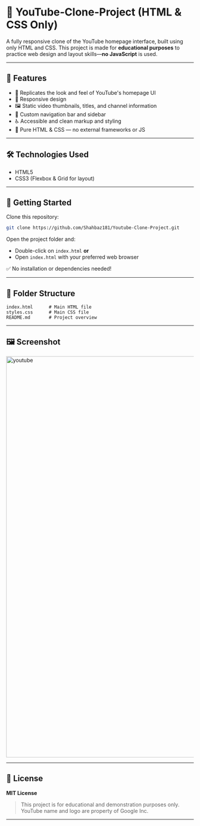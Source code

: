 
# 🎥 YouTube-Clone-Project (HTML & CSS Only)

A fully responsive clone of the YouTube homepage interface, built using only HTML and CSS.
This project is made for **educational purposes** to practice web design and layout skills—**no JavaScript** is used.

---

## 🌟 Features

* 🎨 Replicates the look and feel of YouTube's homepage UI
* 📱 Responsive design 
* 🖼️ Static video thumbnails, titles, and channel information
* 🧭 Custom navigation bar and sidebar
* ♿ Accessible and clean markup and styling
* 💯 Pure HTML & CSS — no external frameworks or JS

---

## 🛠️ Technologies Used

* HTML5
* CSS3 (Flexbox & Grid for layout)

---

## 🚀 Getting Started

Clone this repository:

```bash
git clone https://github.com/Shahbaz181/Youtube-Clone-Project.git
```

Open the project folder and:

* Double-click on `index.html`
  **or**
* Open `index.html` with your preferred web browser

✅ No installation or dependencies needed!

---

## 📁 Folder Structure

```
index.html      # Main HTML file
styles.css      # Main CSS file
README.md       # Project overview
```

---

## 🖼️ Screenshot

<img width="1920" height="1077" alt="youtube" src="https://github.com/user-attachments/assets/4ad6efa3-0ecf-4e7b-9c7c-97074d2cf190" />

---

## 📝 License

**MIT License**

> This project is for educational and demonstration purposes only.
> YouTube name and logo are property of Google Inc.

---
